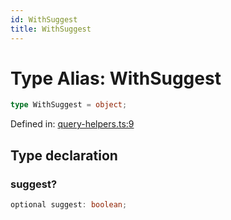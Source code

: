 ```yaml
---
id: WithSuggest
title: WithSuggest
---
```


<!-- DO NOT EDIT: this page is autogenerated from the type comments -->

# Type Alias: WithSuggest

```ts
type WithSuggest = object;
```

Defined in: [query-helpers.ts:9](https://github.com/crutchcorn/cli-testing-library/blob/main/packages/cli-testing-library/src/query-helpers.ts#L9)

## Type declaration

### suggest?

```ts
optional suggest: boolean;
```
